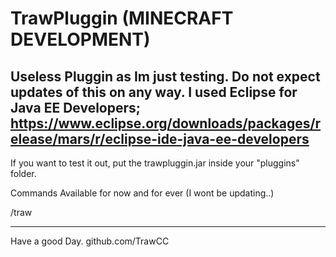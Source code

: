 # TrawPluggin (MINECRAFT DEVELOPMENT)
Useless Pluggin as Im just testing. Do not expect updates of this on any way. I used Eclipse for Java EE Developers; https://www.eclipse.org/downloads/packages/release/mars/r/eclipse-ide-java-ee-developers
-------------------------------------------------------------------------------------
If you want to test it out, put the trawpluggin.jar inside your "pluggins" folder.

Commands Available for now and for ever (I wont be updating..)

/traw

-----------------------------------



Have a good Day. github.com/TrawCC
